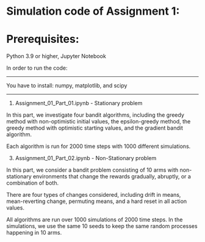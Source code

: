 # Simulation code of Assignment 1:

# Prerequisites:

Python 3.9 or higher, Jupyter Notebook

In order to run the code:
***
You have to install: numpy, matplotlib, and scipy
***

1. Assignment_01_Part_01.ipynb - Stationary problem
   
In this part, we investigate four bandit algorithms, including the greedy method with non-optimistic initial values, the epsilon-greedy method, the greedy method with optimistic starting values, and the gradient bandit algorithm. 

Each algorithm is run for 2000 time steps with 1000 different simulations.

3. Assignment_01_Part_02.ipynb - Non-Stationary problem

In this part, we consider a bandit problem consisting of 10 arms with non-stationary environments that change the rewards gradually, abruptly, or a combination of both. 

There are four types of changes considered, including drift in means, mean-reverting change, permuting means, and a hard reset in all action values. 

All algorithms are run over 1000 simulations of 2000 time steps. In the simulations, we use the same 10 seeds to keep the same random processes happening in 10 arms. 

